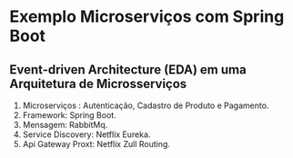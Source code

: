 # Exemplo Microserviços com Spring Boot
## Event-driven Architecture (EDA) em uma Arquitetura de Microsserviços
1. Microserviços : Autenticação, Cadastro de Produto e Pagamento.
2. Framework: Spring Boot.
3. Mensagem: RabbitMq.
4. Service Discovery: Netflix Eureka.
5. Api Gateway Proxt: Netflix Zull Routing.

